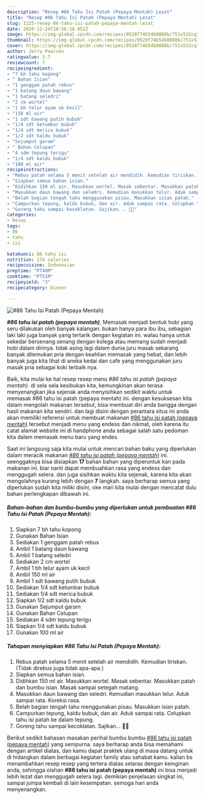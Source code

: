 ```yaml
---
description: "Resep #86 Tahu Isi Patah (Pepaya Mentah) Lezat"
title: "Resep #86 Tahu Isi Patah (Pepaya Mentah) Lezat"
slug: 1225-resep-86-tahu-isi-patah-pepaya-mentah-lezat
date: 2020-12-24T20:56:18.052Z
image: https://img-global.cpcdn.com/recipes/0528f74b54b0888b/751x532cq70/86-tahu-isi-patah-pepaya-mentah-foto-resep-utama.jpg
thumbnail: https://img-global.cpcdn.com/recipes/0528f74b54b0888b/751x532cq70/86-tahu-isi-patah-pepaya-mentah-foto-resep-utama.jpg
cover: https://img-global.cpcdn.com/recipes/0528f74b54b0888b/751x532cq70/86-tahu-isi-patah-pepaya-mentah-foto-resep-utama.jpg
author: Jerry Pearson
ratingvalue: 3.7
reviewcount: 7
recipeingredient:
- "7 bh tahu kopong"
- " Bahan Isian"
- "1 genggam patah rebus"
- "1 batang daun bawang"
- "1 batang seledri"
- "2 cm wortel"
- "1 bh telur ayam uk kecil"
- "150 ml air"
- "1 sdt bawang putih bubuk"
- "1/4 sdt ketumbar bubuk"
- "1/4 sdt merica bubuk"
- "1/2 sdt kaldu bubuk"
- "Sejumput garam"
- " Bahan Celupan"
- "4 sdm tepung terigu"
- "1/4 sdt kaldu bubuk"
- "100 ml air"
recipeinstructions:
- "Rebus patah selama 5 menit setelah air mendidih. Kemudian tiriskan. (Tidak direbus juga tidak apa-apa.)"
- "Siapkan semua bahan isian."
- "Didihkan 150 ml air. Masukkan wortel. Masak sebentar. Masukkan patah dan bumbu isian. Masak sampai setegah matang."
- "Masukkan daun bawang dan seledri. Kemudian masukkan telur. Aduk sampai rata. Koreksi rasa."
- "Belah bagian tengah tahu menggunakan pisau. Masukkan isian patah."
- "Campurkan tepung, kaldu bubuk, dan air. Aduk sampai rata. Celupkan tahu isi patah ke dalam tepung."
- "Goreng tahu sampai kecoklatan. Sajikan... 👩‍🍳"
categories:
- Resep
tags:
- 86
- tahu
- isi

katakunci: 86 tahu isi 
nutrition: 174 calories
recipecuisine: Indonesian
preptime: "PT40M"
cooktime: "PT51M"
recipeyield: "3"
recipecategory: Dinner

---
```



![#86 Tahu Isi Patah (Pepaya Mentah)](https://img-global.cpcdn.com/recipes/0528f74b54b0888b/751x532cq70/86-tahu-isi-patah-pepaya-mentah-foto-resep-utama.jpg)

<b><i>#86 tahu isi patah (pepaya mentah)</i></b>, Memasak menjadi bentuk hobi yang seru dilakukan oleh banyak kalangan. bukan hanya para ibu ibu, sebagian laki laki juga banyak yang tertarik dengan kegiatan ini. walau hanya untuk sekedar bersenang senang dengan kolega atau memang sudah menjadi hobi dalam dirinya. tidak asing lagi dalam dunia juru masak sekarang banyak ditemukan pria dengan keahlian memasak yang hebat, dan lebih banyak juga kita lihat di aneka kedai dan cafe yang menggunakan juru masak pria sebagai koki terbaik nya.



Baik, kita mulai ke hal resep resep menu <i>#86 tahu isi patah (pepaya mentah)</i>. di sela sela kesibukan kita, kemungkinan akan terasa menyenangkan jika sejenak anda menyisihkan sedikit waktu untuk memasak #86 tahu isi patah (pepaya mentah) ini. dengan kesuksesan kita dalam mengolah makanan tersebut, bisa membuat diri anda bangga dengan hasil makanan kita sendiri. dan lagi disini dengan perantara situs ini anda akan memiliki referensi untuk membuat makanan <u>#86 tahu isi patah (pepaya mentah)</u> tersebut menjadi menu yang endess dan nikmat, oleh karena itu catat alamat website ini di handphone anda sebagai salah satu pedoman kita dalam memasak menu baru yang endes.


Saat ini langsung saja kita mulai untuk mencari bahan baku yang diperlukan dalam meracik makanan <u><i>#86 tahu isi patah (pepaya mentah)</i></u> ini. seenggaknya bisa disiapkan <b>17</b> bahan bahan yang diperuntuk kan pada makanan ini. biar nanti dapat membuahkan rasa yang endess dan menggugah selera. dan juga sisihkan waktu kita sejenak, karena kita akan mengolahnya kurang lebih dengan <b>7</b> langkah. saya berharap semua yang diperlukan sudah kita miliki disini, oke mari kita mulai dengan mencatat dulu bahan perlengkapan dibawah ini.

<!--inarticleads1-->

##### Bahan-bahan dan bumbu-bumbu yang diperlukan untuk pembuatan #86 Tahu Isi Patah (Pepaya Mentah):

1. Siapkan 7 bh tahu kopong
1. Gunakan  Bahan Isian
1. Sediakan 1 genggam patah rebus
1. Ambil 1 batang daun bawang
1. Ambil 1 batang seledri
1. Sediakan 2 cm wortel
1. Ambil 1 bh telur ayam uk kecil
1. Ambil 150 ml air
1. Ambil 1 sdt bawang putih bubuk
1. Sediakan 1/4 sdt ketumbar bubuk
1. Sediakan 1/4 sdt merica bubuk
1. Siapkan 1/2 sdt kaldu bubuk
1. Gunakan Sejumput garam
1. Gunakan  Bahan Celupan
1. Sediakan 4 sdm tepung terigu
1. Siapkan 1/4 sdt kaldu bubuk
1. Gunakan 100 ml air




<!--inarticleads2-->

##### Tahapan menyiapkan #86 Tahu Isi Patah (Pepaya Mentah):

1. Rebus patah selama 5 menit setelah air mendidih. Kemudian tiriskan. (Tidak direbus juga tidak apa-apa.)
1. Siapkan semua bahan isian.
1. Didihkan 150 ml air. Masukkan wortel. Masak sebentar. Masukkan patah dan bumbu isian. Masak sampai setegah matang.
1. Masukkan daun bawang dan seledri. Kemudian masukkan telur. Aduk sampai rata. Koreksi rasa.
1. Belah bagian tengah tahu menggunakan pisau. Masukkan isian patah.
1. Campurkan tepung, kaldu bubuk, dan air. Aduk sampai rata. Celupkan tahu isi patah ke dalam tepung.
1. Goreng tahu sampai kecoklatan. Sajikan... 👩‍🍳




Berikut sedikit bahasan masakan perihal bumbu bumbu <u>#86 tahu isi patah (pepaya mentah)</u> yang sempurna. saya berharap anda bisa memahami dengan artikel diatas, dan kamu dapat praktek ulang di masa datang untuk di hidangkan dalam berbagai kegiatan family atau sahabat kamu. kalian bs menambahkan resep resep yang tertera diatas selaras dengan keinginan anda, sehingga olahan <b>#86 tahu isi patah (pepaya mentah)</b> ini bisa menjadi lebih lezat dan menggugah selera lagi. demikian penjelasan singkat ini, sampai jumpa kembali di lain kesempatan. semoga hari anda menyenangkan.
